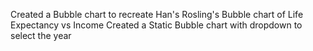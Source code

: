 Created a Bubble chart to recreate Han's Rosling's Bubble chart of Life Expectancy vs Income Created a Static Bubble chart with dropdown to select the year

